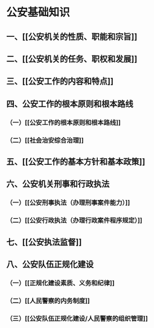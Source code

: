 # 公安基础知识
## 一、[[公安机关的性质、职能和宗旨]]
## 二、[[公安机关的任务、职权和发展]]
## 三、[[公安工作的内容和特点]]
## 四、公安工作的根本原则和根本路线
### （一）[[公安工作的根本原则和根本路线]]
### （二）[[社会治安综合治理]]
## 五、[[公安工作的基本方针和基本政策]]
## 六、公安机关刑事和行政执法
### （一）[[公安刑事执法（办理刑事案件能力）]]
### （二）[[公安行政执法（办理行政案件程序规定）]]
## 七、[[公安执法监督]]
## 八、公安队伍正规化建设
### （一）[[正规化建设素质、义务和纪律]]
### （二）[[人民警察的内务制度]]
### （三）[[公安队伍正规化建设/人民警察的组织管理]]